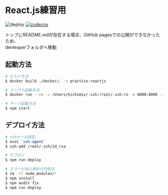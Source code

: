 # React.js練習用

![deploy](https://github.com/Mizukichi0210/practice-reactjs/workflows/deploy/badge.svg?branch=master&event=push)
[![codecov](https://codecov.io/gh/Mizukichi0210/practice-reactjs/branch/master/graph/badge.svg)](https://codecov.io/gh/Mizukichi0210/practice-reactjs)

トップにREADME.mdが存在する場合、GitHub pagesでの公開ができなかったため、  
devleoperフォルダへ移動

## 起動方法

```bash
# ビルド方法
$ docker build ./docker/. -t practice-reactjs

# コンテナ起動方法
$ docker run --rm -v /Users/kichimiz/.ssh:/root/.ssh:ro -p 8000:8000 -v $(pwd):/practice-reactjs -it practice-reactjs /bin/bash

# サーバ起動方法
$ npm start
```

## デプロイ方法

```bash
# sshキーの設定
$ eval `ssh-agent`
$ ssh-add /root/.ssh/id_rsa

# デプロイ
$ npm run deploy

# エラーが出た場合の対処法
$ rm -rf node_modules/*
$ npm install
$ npm audit fix
$ npm run deploy
```
